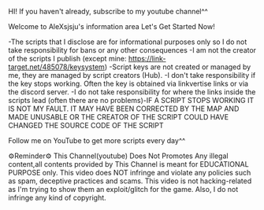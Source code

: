 HI! If you haven't already, subscribe to my youtube channel^^

Welcome to AleXsjsju's information area
Let's Get Started Now!

-The scripts that I disclose are for informational purposes only so I do not take responsibility for bans or any other consequences
-I am not the creator of the scripts I publish (except mine: https://link-target.net/485078/keysystem)
-Script keys are not created or managed by me, they are managed by script creators (Hub). 
-I don't take responsibility if the key stops working. Often the key is obtained via linkvertise links or via the discord server. 
-I do not take responsibility for where the links inside the scripts lead (often there are no problems)-IF A SCRIPT STOPS WORKING IT IS NOT MY FAULT. IT MAY HAVE BEEN CORRECTED BY THE MAP AND MADE UNUSABLE OR THE CREATOR OF THE SCRIPT COULD HAVE CHANGED THE SOURCE CODE OF THE SCRIPT


Follow me on YouTube to get more scripts every day^^

⚙️Reminder⚙️
This Channel(youtube) Does Not Promotes Any illegal content,all contents provided by This Channel is meant for EDUCATIONAL PURPOSE only.
This video does NOT infringe and violate any policies such as spam, deceptive practices and scams. This video is not hacking-related as I'm trying to show them an exploit/glitch for the game. Also, I do not infringe any kind of copyright.
